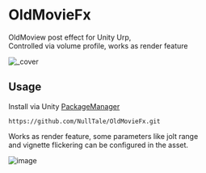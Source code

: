 # OldMovieFx

OldMoview post effect for Unity Urp, </br>
Controlled via volume profile, works as render feature

![_cover](https://github.com/NullTale/OldMovieFx/assets/1497430/8c9c33b5-1a5d-4b92-b2ee-199fb83f97f9)

## Usage
Install via Unity [PackageManager](https://docs.unity3d.com/Manual/upm-ui-giturl.html)
```
https://github.com/NullTale/OldMovieFx.git
```

Works as render feature, some parameters like jolt range</br>
and vignette flickering can be configured in the asset.</br>

![image](https://github.com/NullTale/OldMovieFx/assets/1497430/afe0c10b-7364-4922-b87c-3964e1aff226)
